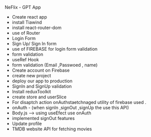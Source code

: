 NeFlix - GPT App

- Create react app
- install Tiawind
- install react-router-dom
- use of Router
- Login Form
- Sign Up/ Sign In form
- use of FIREBASE for login form validation
- form validation
- useRef Hook
- form validation (Email ,Passwoed , name)
- Create account on Firebase
- create new project
- deploy our app to production
- SignIn and SignUp validation
- Install reduxToolkit
- create store and userSlice
- For disaptch action onAuthstaetchnaged utility of firebase used .
- onAuth - (when signIn ,signOut ,signUp the use this API)
- Body.js --> using useEfect use onAuth
- implemented signOut features
- Update profile
- TMDB website API for fetching movies
